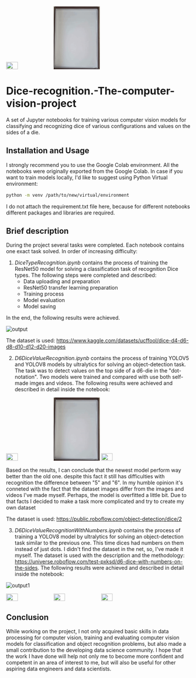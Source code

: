<p float="center">
<img src="/GIFs/1.gif" width="25%" height="25%"/>
<img src="/GIFs/6.gif" width="25%" height="25%"/>
</p>

# Dice-recognition.-The-computer-vision-project

A set of Jupyter notebooks for training various computer vision models for classifying and recognizing dice of various configurations and values on the sides of a die. 

## Installation and Usage 

I strongly recommend you to use the Google Colab environment. All the notebooks were originally exported from the Google Colab. In case if you want to train models locally, I'd like to suggest using Python Virtual environment:

```sh
python -m venv /path/to/new/virtual/environment
```
I do not attach the requirement.txt file here, because for different notebooks different packages and libraries are required. 

## Brief description

During the project several tasks were completed. Each notebook contains one exact task solved. In order of increasing difficulty:

1. *DiceTypeRecognition.ipynb* contains the process of training the ResNet50 model for solving a classification task of recognition Dice types. The following steps were completed and described:
    - Data uploading and preparation
    - ResNet50 transfer learning preparation
    - Training process
    - Model evaluation
    - Model saving

In the end, the following results were achieved. 

![output](https://github.com/gruzdev-as/Dice-recognition.-The-computer-vision-project/assets/75714678/c5d0d8eb-c4a1-4efc-94d4-43bce568bf66)

The dataset is used: https://www.kaggle.com/datasets/ucffool/dice-d4-d6-d8-d10-d12-d20-images

2. *D6DiceValueRecognition.ipynb* contains the process of training YOLOV5 and YOLOV8 models by ultralytics for solving an object-detection task. The task was to detect values on the top side of a d6-die in the "dot-notation". Two models were trained and compared with use both self-made imges and videos. The following results were achieved and described in detail inside the notebook:


<p float="center">
<img src="/GIFs/5.gif" width="25%" height="25%"/>
<img src="/GIFs/6.gif" width="25%" height="25%"/>
<img src="/GIFs/7.gif" width="25%" height="25%"/>
</p>

Based on the results, I can conclude that the newest model perform way better than the old one. despite this fact it still has difficulties with recognition the difference between "5" and "6". In my humble opinion it's conneted with the fact that the dataset images differ from the images and videos I've made myself. Perhaps, the model is overfitted a little bit. Due to that facts I decided to make a task more complicated and try to create my own dataset 

The dataset is used: https://public.roboflow.com/object-detection/dice/2

3. *D6DiceValueRecognitionWithNumbers.ipynb* contains the process of training a YOLOV8 model by ultralytics for solving an object-detection task similar to the previous one. This time dices had numbers on them instead of just dots. I didn't find the dataset in the net, so, I've made it myself. The dataset is used with the description and the methodology: https://universe.roboflow.com/test-pxksd/d6-dice-with-numbers-on-the-sides. The following results were achieved and described in detail inside the notebook:

![output1](https://github.com/gruzdev-as/Dice-recognition.-The-computer-vision-project/assets/75714678/5ef2a57c-cab9-4da9-b980-919edde28d24)

<p float="left">
<img src="/GIFs/1.gif" width="25%" height="25%"/>
<img src="/GIFs/2.gif" width="25%" height="25%"/>
<img src="/GIFs/3.gif" width="25%" height="25%"/>
</p>

## Conclusion 

While working on the project, I not only acquired basic skills in data processing for computer vision, training and evaluating computer vision models for classification and object recognition problems, but also made a small contribution to the developing data science community. I hope that the work I have done will help not only me to become more confident and competent in an area of interest to me, but will also be useful for other aspiring data engineers and data scientists.

